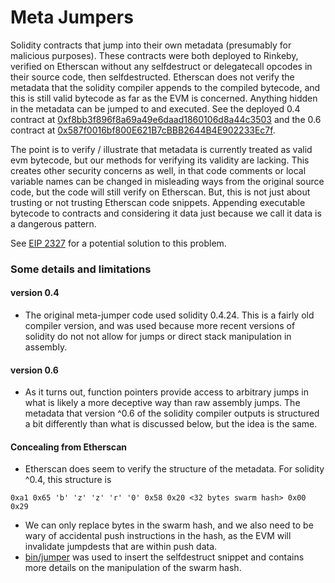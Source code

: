 # Meta Jumpers
Solidity contracts that jump into their own metadata (presumably for malicious purposes).
These contracts were both deployed to Rinkeby, verified on Etherscan without any selfdestruct or delegatecall opcodes in their source code, then selfdestructed.
Etherscan does not verify the metadata that the solidity compiler appends to the compiled bytecode, and this is still valid bytecode as far as the EVM is concerned.
Anything hidden in the metadata can be jumped to and executed.
See the deployed 0.4 contract at [0xf8bb3f896f8a69a49e6daad1860106d8a44c3503](https://rinkeby.etherscan.io/address/0xf8bb3f896f8a69a49e6daad1860106d8a44c3503#code) and the 0.6 contract at [0x587f0016bf800E621B7cBBB2644B4E902233Ec7f](https://rinkeby.etherscan.io/address/0x587f0016bf800e621b7cbbb2644b4e902233ec7f#code).

The point is to verify / illustrate that metadata is currently treated as valid evm bytecode, but our methods for verifying its validity are lacking.
This creates other security concerns as well, in that code comments or local variable names can be changed in misleading ways from the original source code, but the code will still verify on Etherscan.
But, this is not just about trusting or not trusting Etherscan code snippets.
Appending executable bytecode to contracts and considering it data just because we call it data is a dangerous pattern.  

See [EIP 2327](https://eips.ethereum.org/EIPS/eip-2327) for a potential solution to this problem.  

### Some details and limitations
#### version 0.4
- The original meta-jumper code used solidity 0.4.24. This is a fairly old compiler version, and was used because more recent versions of solidity do not not allow for jumps or direct stack manipulation in assembly.

#### version 0.6
- As it turns out, function pointers provide access to arbitrary jumps in what is likely a more deceptive way than raw assembly jumps. The metadata that version ^0.6 of the solidity compiler outputs is structured a bit differently than what is discussed below, but the idea is the same.

#### Concealing from Etherscan
- Etherscan does seem to verify the structure of the metadata.
For solidity ^0.4, this structure is
```
0xa1 0x65 'b' 'z' 'z' 'r' '0' 0x58 0x20 <32 bytes swarm hash> 0x00 0x29
```
- We can only replace bytes in the swarm hash, and we also need to be wary of accidental push instructions in the hash, as the EVM will invalidate jumpdests that are within push data.
- [bin/jumper](https://github.com/wolflo/meta-jumper06/blob/master/bin/jumper06) was used to insert the selfdestruct snippet and contains more details on the manipulation of the swarm hash.
